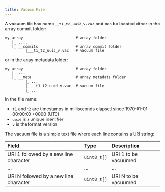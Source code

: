 ```yaml
---
title: Vacuum File
---
```


A vacuum file has name `__t1_t2_uuid_v.vac` and can be located either in the array commit folder:

```
my_array                        # array folder
   |_ ....
   |_ __commits                 # array commit folder
         |___t1_t2_uuid_v.vac   # vacuum file
```

or in the array metadata folder:

```
my_array                        # array folder
   |  ...            
   |_ __meta                    # array metadata folder
         |_ ...
         |_ __t1_t2_uuid_v.vac  # vacuum file
         |_ ...
```

In the file name:

* `t1` and `t2` are timestamps in milliseconds elapsed since 1970-01-01 00:00:00 +0000 (UTC)
* `uuid` is a unique identifier
* `v` is the format version

The vacuum file is a simple text file where each line contains a URI string:

| **Field** | **Type** | **Description** |
| :--- | :--- | :--- |
| URI 1 followed by a new line character | `uint8_t[]` | URI 1 to be vacuumed |
| … | … | … |
| URI N followed by a new line character | `uint8_t[]` | URI N to be vacuumed |

